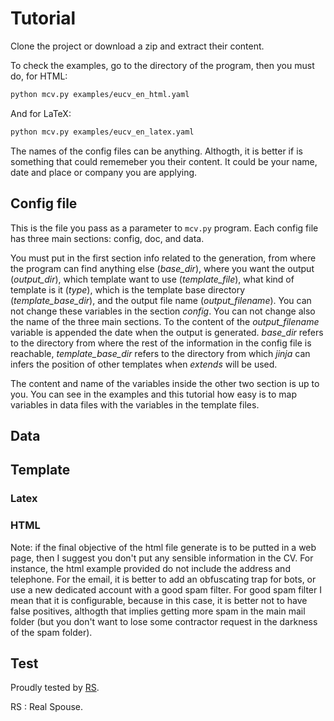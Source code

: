 # Tutorial

Clone the project or download a zip and extract their content.


To check the examples, go to the directory of the program, then you must do, for HTML:

```sh
python mcv.py examples/eucv_en_html.yaml
```

And for LaTeX:

```sh
python mcv.py examples/eucv_en_latex.yaml
```


The names of the config files can be anything. Althogth, it is better if is something that could rememeber you their content. It could be your name, date and place or company you are applying.

## Config file

This is the file you pass as a parameter to `mcv.py` program. Each config file has three main sections: config, doc, and data.

You must put in the first section info related to the generation, from where the program can find anything else (*base_dir*), where you want the output (*output_dir*), which template want to use (*template_file*), what kind of template is it (*type*), which is the template base directory (*template_base_dir*), and the output file name (*output_filename*). You can not change these variables in the section *config*. You can not change also the name of the three main sections. To the content of the *output_filename* variable is appended the date when the output is generated. *base_dir* refers to the directory from where the rest of the information in the config file is reachable, *template_base_dir* refers to the directory from which *jinja* can infers the position of other templates when *extends* will be used.

The content and name of the variables inside the other two section is up to you. You can see in the examples and this tutorial how easy is to map variables in data files with the variables in the template files.



## Data



## Template

### Latex


### HTML

Note: if the final objective of the html file generate is to be putted in a web page, then I suggest you don't put any sensible information in the CV. For instance, the html example provided do not include the address and telephone. For the email, it is better to add an obfuscating trap for bots, or use a new dedicated account with a good spam filter. For good spam filter I mean that it is configurable, because in this case, it is better not to have false positives, althogth that implies getting more spam in the main mail folder (but you don't want to lose some contractor request in the darkness of the spam folder).

## Test

Proudly tested by [RS](RS).

RS
: Real Spouse.
